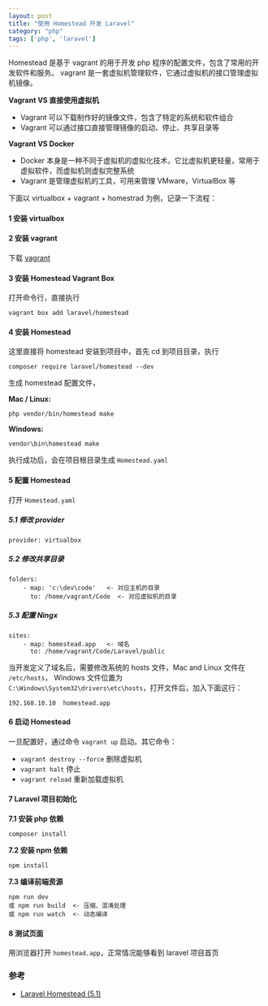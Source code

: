 ```yaml
---
layout: post
title: "使用 Homestead 开发 Laravel"
category: "php"
tags: ['php', 'laravel']
---
```


Homestead 是基于 vagrant 的用于开发 php 程序的配置文件，包含了常用的开发软件和服务。 vagrant 是一套虚拟机管理软件，它通过虚拟机的接口管理虚拟机镜像。

**Vagrant VS 直接使用虚拟机**

* Vagrant 可以下载制作好的镜像文件，包含了特定的系统和软件组合
* Vagrant 可以通过接口直接管理镜像的启动、停止、共享目录等

**Vagrant VS Docker**

* Docker 本身是一种不同于虚拟机的虚拟化技术，它比虚拟机更轻量，常用于虚拟软件，而虚拟机则虚拟完整系统
* Vagrant 是管理虚拟机的工具，可用来管理 VMware，VirtualBox 等


下面以 virtualbox + vagrant + homestrad 为例，记录一下流程：

#### 1 安装 virtualbox

#### 2 安装 vagrant

下载 [vagrant](http://www.vagrantup.com/downloads.html)

#### 3 安装 Homestead Vagrant Box

打开命令行，直接执行

```shell
vagrant box add laravel/homestead
```

#### 4 安装 Homestead

这里直接将 homestead 安装到项目中，首先 cd 到项目目录，执行

```shell
composer require laravel/homestead --dev
```

生成 homestead 配置文件，

**Mac / Linux:**

```shell
php vendor/bin/homestead make
```

**Windows:**

```shell
vendor\bin\homestead make
```

执行成功后，会在项目根目录生成 `Homestead.yaml`


#### 5 配置 Homestead

打开 `Homestead.yaml`

##### 5.1 修改 provider

```
provider: virtualbox
```

##### 5.2 修改共享目录

```
folders:
    - map: 'c:\dev\code'   <- 对应主机的目录
      to: /home/vagrant/Code  <- 对应虚拟机的目录
```


##### 5.3 配置 Ningx 

```
sites:
    - map: homestead.app   <- 域名
      to: /home/vagrant/Code/Laravel/public
```

当开发定义了域名后，需要修改系统的 hosts 文件，Mac and Linux 文件在 `/etc/hosts`，  Windows 文件位置为 `C:\Windows\System32\drivers\etc\hosts`，打开文件后，加入下面这行：

```
192.168.10.10  homestead.app
```

#### 6 启动 Homestead

一旦配置好，通过命令 `vagrant up` 启动。其它命令：

* `vagrant destroy --force` 删除虚拟机
* `vagrant halt` 停止
* `vagrant reload` 重新加载虚拟机


#### 7 Laravel 项目初始化

**7.1 安装 php 依赖**

```shell
composer install
```

**7.2 安装 npm 依赖**

```shell
npm install
```

**7.3 编译前端资源**

```shell
npm run dev  
或 npm run build  <- 压缩、混淆处理  
或 npm run watch  <- 动态编译  
```


#### 8 测试页面

用浏览器打开 `homestead.app`，正常情况能够看到 laravel 项目首页


### 参考

* [Laravel Homestead (5.1)](https://laravel.com/docs/5.1/homestead)